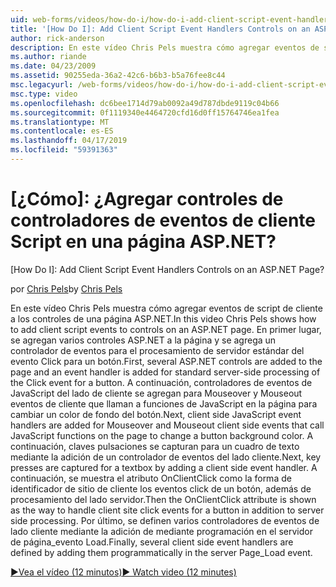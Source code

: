 ```yaml
---
uid: web-forms/videos/how-do-i/how-do-i-add-client-script-event-handlers-controls-on-an-aspnet-page
title: '[How Do I]: Add Client Script Event Handlers Controls on an ASP.NET Page? | Microsoft Docs'
author: rick-anderson
description: En este vídeo Chris Pels muestra cómo agregar eventos de script de cliente a los controles de una página ASP.NET. En primer lugar, se agregan varios controles ASP.NET a la página y una e...
ms.author: riande
ms.date: 04/23/2009
ms.assetid: 90255eda-36a2-42c6-b6b3-b5a76fee8c44
msc.legacyurl: /web-forms/videos/how-do-i/how-do-i-add-client-script-event-handlers-controls-on-an-aspnet-page
msc.type: video
ms.openlocfilehash: dc6bee1714d79ab0092a49d787dbde9119c04b66
ms.sourcegitcommit: 0f1119340e4464720cfd16d0ff15764746ea1fea
ms.translationtype: MT
ms.contentlocale: es-ES
ms.lasthandoff: 04/17/2019
ms.locfileid: "59391363"
---
```

# <a name="how-do-i-add-client-script-event-handlers-controls-on-an-aspnet-page"></a>[¿Cómo]: ¿Agregar controles de controladores de eventos de cliente Script en una página ASP.NET?
[How Do I]: Add Client Script Event Handlers Controls on an ASP.NET Page?

<span data-ttu-id="7a68c-104">por [Chris Pels](https://twitter.com/chrispels)</span><span class="sxs-lookup"><span data-stu-id="7a68c-104">by [Chris Pels](https://twitter.com/chrispels)</span></span>

<span data-ttu-id="7a68c-105">En este vídeo Chris Pels muestra cómo agregar eventos de script de cliente a los controles de una página ASP.NET.</span><span class="sxs-lookup"><span data-stu-id="7a68c-105">In this video Chris Pels shows how to add client script events to controls on an ASP.NET page.</span></span> <span data-ttu-id="7a68c-106">En primer lugar, se agregan varios controles ASP.NET a la página y se agrega un controlador de eventos para el procesamiento de servidor estándar del evento Click para un botón.</span><span class="sxs-lookup"><span data-stu-id="7a68c-106">First, several ASP.NET controls are added to the page and an event handler is added for standard server-side processing of the Click event for a button.</span></span> <span data-ttu-id="7a68c-107">A continuación, controladores de eventos de JavaScript del lado de cliente se agregan para Mouseover y Mouseout eventos de cliente que llaman a funciones de JavaScript en la página para cambiar un color de fondo del botón.</span><span class="sxs-lookup"><span data-stu-id="7a68c-107">Next, client side JavaScript event handlers are added for Mouseover and Mouseout client side events that call JavaScript functions on the page to change a button background color.</span></span> <span data-ttu-id="7a68c-108">A continuación, claves pulsaciones se capturan para un cuadro de texto mediante la adición de un controlador de eventos del lado cliente.</span><span class="sxs-lookup"><span data-stu-id="7a68c-108">Next, key presses are captured for a textbox by adding a client side event handler.</span></span> <span data-ttu-id="7a68c-109">A continuación, se muestra el atributo OnClientClick como la forma de identificador de sitio de cliente los eventos click de un botón, además de procesamiento del lado servidor.</span><span class="sxs-lookup"><span data-stu-id="7a68c-109">Then the OnClientClick attribute is shown as the way to handle client site click events for a button in addition to server side processing.</span></span> <span data-ttu-id="7a68c-110">Por último, se definen varios controladores de eventos de lado cliente mediante la adición de mediante programación en el servidor de página\_evento Load.</span><span class="sxs-lookup"><span data-stu-id="7a68c-110">Finally, several client side event handlers are defined by adding them programmatically in the server Page\_Load event.</span></span>

[<span data-ttu-id="7a68c-111">&#9654;Vea el vídeo (12 minutos)</span><span class="sxs-lookup"><span data-stu-id="7a68c-111">&#9654; Watch video (12 minutes)</span></span>](https://channel9.msdn.com/Blogs/ASP-NET-Site-Videos/how-do-i-add-client-script-event-handlers-controls-on-an-aspnet-page)
